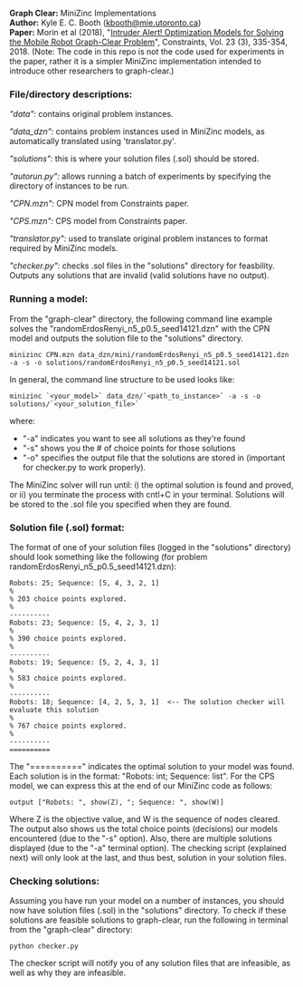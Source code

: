 **Graph Clear:** MiniZinc Implementations  
**Author:** Kyle E. C. Booth (kbooth@mie.utoronto.ca)  
**Paper:** Morin et al (2018), "[Intruder Alert! Optimization Models for Solving the Mobile Robot Graph-Clear Problem](http://tidel.mie.utoronto.ca/pubs/GCP_Constraints_2018.pdf)", Constraints, Vol. 23 (3), 335-354, 2018.
(Note: The code in this repo is not the code used for experiments in the paper, rather it is a simpler MiniZinc implementation intended to introduce other researchers to graph-clear.)

### File/directory descriptions:

*"data":* contains original problem instances.

*"data_dzn":* contains problem instances used in MiniZinc models, as automatically translated using 'translator.py'.

*"solutions":* this is where your solution files (.sol) should be stored.

*"autorun.py":* allows running a batch of experiments by specifying the directory of instances to be run. 

*"CPN.mzn":* CPN model from Constraints paper. 
 
*"CPS.mzn":* CPS model from Constraints paper. 

*"translator.py":* used to translate original problem instances to format required by MiniZinc models. 

*"checker.py":* checks .sol files in the "solutions" directory for feasbility. Outputs any solutions that are invalid (valid solutions have no output). 

### Running a model:

From the "graph-clear" directory, the following command line example solves the "randomErdosRenyi_n5_p0.5_seed14121.dzn" with the CPN model and outputs the solution file to the "solutions" directory.

```console
minizinc CPN.mzn data_dzn/mini/randomErdosRenyi_n5_p0.5_seed14121.dzn -a -s -o solutions/randomErdosRenyi_n5_p0.5_seed14121.sol
```

In general, the command line structure to be used looks like:

```console
minizinc `<your_model>` data_dzn/`<path_to_instance>` -a -s -o solutions/`<your_solution_file>`
```

where:
* "-a" indicates you want to see all solutions as they're found 
* "-s" shows you the # of choice points for those solutions 
* "-o" specifies the output file that the solutions are stored in (important for checker.py to work properly).

The MiniZinc solver will run until: i) the optimal solution is found and proved, or ii) you terminate the process with cntl+C in your terminal. Solutions will be stored to the .sol file you specified when they are found.

### Solution file (.sol) format:

The format of one of your solution files (logged in the "solutions" directory) should look something like the following (for problem randomErdosRenyi_n5_p0.5_seed14121.dzn):

```text
Robots: 25; Sequence: [5, 4, 3, 2, 1]
%
% 203 choice points explored.
%
----------
Robots: 23; Sequence: [5, 4, 2, 3, 1]
%
% 390 choice points explored.
%
----------
Robots: 19; Sequence: [5, 2, 4, 3, 1]
%
% 583 choice points explored.
%
----------
Robots: 18; Sequence: [4, 2, 5, 3, 1]  <-- The solution checker will evaluate this solution
%
% 767 choice points explored.
%
----------
==========
```

The "==========" indicates the optimal solution to your model was found. Each solution is in the format: "Robots: int; Sequence: list". For the CPS model, we can express this at the end of our MiniZinc code as follows:

`output ["Robots: ", show(Z), "; Sequence: ", show(W)]`

Where Z is the objective value, and W is the sequence of nodes cleared. The output also shows us the total choice points (decisions) our models encountered (due to the "-s" option). Also, there are multiple solutions displayed (due to the "-a" terminal option). The checking script (explained next) will only look at the last, and thus best, solution in your solution files.

### Checking solutions:

Assuming you have run your model on a number of instances, you should now have solution files (.sol) in the "solutions" directory. To check if these solutions are feasible solutions to graph-clear, run the following in terminal from the "graph-clear" directory:

```console
python checker.py
```

The checker script will notify you of any solution files that are infeasible, as well as why they are infeasible.

